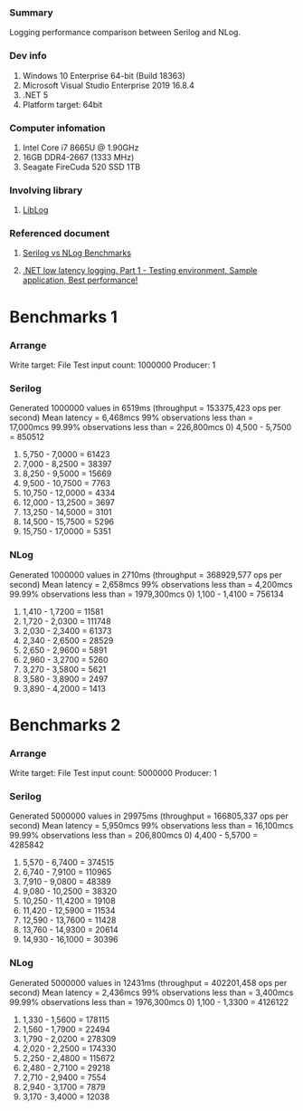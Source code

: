 ### Summary
Logging performance comparison between Serilog and NLog.

### Dev info

1. Windows 10 Enterprise 64-bit (Build 18363) 
2. Microsoft Visual Studio Enterprise 2019 16.8.4
3. .NET 5
4. Platform target: 64bit 

### Computer infomation

1. Intel Core i7 8665U @ 1.90GHz
2. 16GB DDR4-2667 (1333 MHz)
3. Seagate FireCuda 520 SSD 1TB

### Involving library

1. [LibLog](https://github.com/damianh/LibLog)

### Referenced document

1. [Serilog vs NLog Benchmarks](https://www.darylcumbo.net/serilog-vs-nlog-benchmarks/)

2. [.NET low latency logging. Part 1 - Testing environment, Sample application, Best performance!](https://deep-depth.blogspot.com/2014/01/choose-solution-for-low-latency-logging.html)

# Benchmarks 1

### Arrange

Write target: File
Test input count: 1000000
Producer: 1

### Serilog

Generated 1000000 values in 6519ms (throughput = 153375,423 ops per second)
Mean latency = 6,468mcs
99% observations less than = 17,000mcs
99.99% observations less than = 226,800mcs
0) 4,500 - 5,7500 = 850512
1) 5,750 - 7,0000 = 61423
2) 7,000 - 8,2500 = 38397
3) 8,250 - 9,5000 = 15669
4) 9,500 - 10,7500 = 7763
5) 10,750 - 12,0000 = 4334
6) 12,000 - 13,2500 = 3697
7) 13,250 - 14,5000 = 3101
8) 14,500 - 15,7500 = 5296
9) 15,750 - 17,0000 = 5351

### NLog

Generated 1000000 values in 2710ms (throughput = 368929,577 ops per second)
Mean latency = 2,658mcs
99% observations less than = 4,200mcs
99.99% observations less than = 1979,300mcs
0) 1,100 - 1,4100 = 756134
1) 1,410 - 1,7200 = 11581
2) 1,720 - 2,0300 = 111748
3) 2,030 - 2,3400 = 61373
4) 2,340 - 2,6500 = 28529
5) 2,650 - 2,9600 = 5891
6) 2,960 - 3,2700 = 5260
7) 3,270 - 3,5800 = 5621
8) 3,580 - 3,8900 = 2497
9) 3,890 - 4,2000 = 1413

# Benchmarks 2

### Arrange

Write target: File
Test input count: 5000000
Producer: 1

### Serilog

Generated 5000000 values in 29975ms (throughput = 166805,337 ops per second)
Mean latency = 5,950mcs
99% observations less than = 16,100mcs
99.99% observations less than = 206,800mcs
0) 4,400 - 5,5700 = 4285842
1) 5,570 - 6,7400 = 374515
2) 6,740 - 7,9100 = 110965
3) 7,910 - 9,0800 = 48389
4) 9,080 - 10,2500 = 38320
5) 10,250 - 11,4200 = 19108
6) 11,420 - 12,5900 = 11534
7) 12,590 - 13,7600 = 11428
8) 13,760 - 14,9300 = 20614
9) 14,930 - 16,1000 = 30396

### NLog

Generated 5000000 values in 12431ms (throughput = 402201,458 ops per second)
Mean latency = 2,436mcs
99% observations less than = 3,400mcs
99.99% observations less than = 1976,300mcs
0) 1,100 - 1,3300 = 4126122
1) 1,330 - 1,5600 = 178115
2) 1,560 - 1,7900 = 22494
3) 1,790 - 2,0200 = 278309
4) 2,020 - 2,2500 = 174330
5) 2,250 - 2,4800 = 115672
6) 2,480 - 2,7100 = 29218
7) 2,710 - 2,9400 = 7554
8) 2,940 - 3,1700 = 7879
9) 3,170 - 3,4000 = 12038